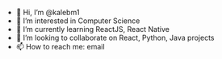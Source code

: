 - 👋 Hi, I’m @kalebm1
- 👀 I’m interested in Computer Science
- 🌱 I’m currently learning ReactJS, React Native
- 💞️ I’m looking to collaborate on React, Python, Java projects
- 📫 How to reach me: email

<!---
kalebm1/kalebm1 is a ✨ special ✨ repository because its `README.md` (this file) appears on your GitHub profile.
You can click the Preview link to take a look at your changes.
--->
